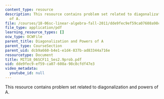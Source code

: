 ```yaml
---
content_type: resource
description: This resource contains problem set related to diagonalization and powers
  of A.
file: /courses/18-06sc-linear-algebra-fall-2011/dde9fec9ef59ca07608a98c8cfdf47e3_MIT18_06SCF11_Ses2.9prob.pdf
file_type: application/pdf
learning_resource_types: []
ocw_type: OCWFile
parent_title: Diagonalization and Powers of A
parent_type: CourseSection
parent_uid: dcb9a660-b4e1-e1d4-837b-ad83344a716e
resourcetype: Document
title: MIT18_06SCF11_Ses2.9prob.pdf
uid: dde9fec9-ef59-ca07-608a-98c8cfdf47e3
video_metadata:
  youtube_id: null
---
```

This resource contains problem set related to diagonalization and powers of A.

